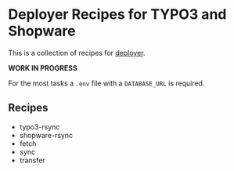 # Deployer Recipes for TYPO3 and Shopware

This is a collection of recipes for [deployer](https://deployer.org/).

**WORK IN PROGRESS**

For the most tasks a `.env` file with a `DATABASE_URL` is required.

## Recipes

- typo3-rsync
- shopware-rsync
- fetch
- sync
- transfer
